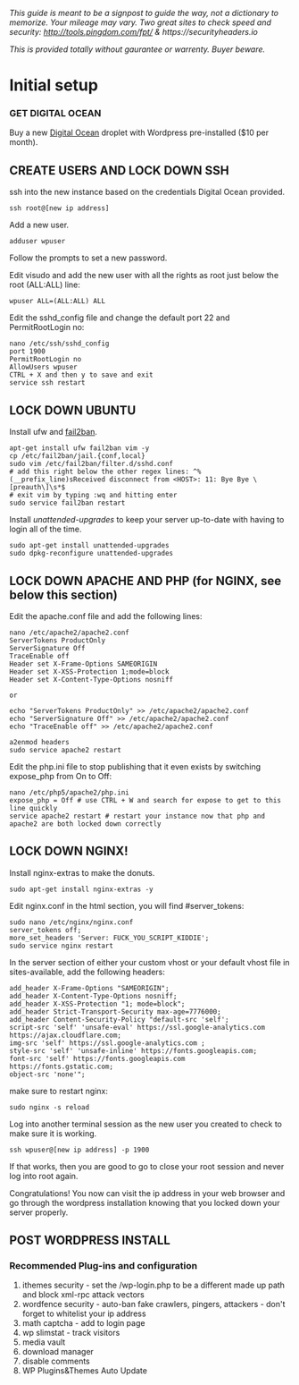 _This guide is meant to be a signpost to guide the way, not a dictionary to memorize. Your mileage may vary._
_Two great sites to check speed and security: http://tools.pingdom.com/fpt/ & https://securityheaders.io_

_This is provided totally without gaurantee or warrenty. Buyer beware._

# Initial setup

### GET DIGITAL OCEAN
Buy a new [Digital Ocean](http://www.digitalocean.com) droplet with Wordpress pre-installed ($10 per month).

## CREATE USERS AND LOCK DOWN SSH
ssh into the new instance based on the credentials Digital Ocean provided.

`ssh root@[new ip address]`

Add a new user.

` adduser wpuser `

Follow the prompts to set a new password.

Edit visudo and add the new user with all the rights as root just below the root (ALL:ALL) line:

` wpuser ALL=(ALL:ALL) ALL `

Edit the sshd_config file and change the default port 22 and PermitRootLogin no:

```
nano /etc/ssh/sshd_config 
port 1900 
PermitRootLogin no 
AllowUsers wpuser
CTRL + X and then y to save and exit
service ssh restart 
```

## LOCK DOWN UBUNTU
Install ufw and [fail2ban](http://fail2ban.org).
```
apt-get install ufw fail2ban vim -y
cp /etc/fail2ban/jail.{conf,local}
sudo vim /etc/fail2ban/filter.d/sshd.conf
# add this right below the other regex lines: ^%(__prefix_line)sReceived disconnect from <HOST>: 11: Bye Bye \[preauth\]\s*$
# exit vim by typing :wq and hitting enter
sudo service fail2ban restart
```

Install _unattended-upgrades_ to keep your server up-to-date with having to login all of the time.
```
sudo apt-get install unattended-upgrades
sudo dpkg-reconfigure unattended-upgrades
```



## LOCK DOWN APACHE AND PHP (for NGINX, see below this section)
Edit the apache.conf file and add the following lines:

```
nano /etc/apache2/apache2.conf
ServerTokens ProductOnly
ServerSignature Off
TraceEnable off
Header set X-Frame-Options SAMEORIGIN
Header set X-XSS-Protection 1;mode=block
Header set X-Content-Type-Options nosniff

or

echo "ServerTokens ProductOnly" >> /etc/apache2/apache2.conf
echo "ServerSignature Off" >> /etc/apache2/apache2.conf
echo "TraceEnable off" >> /etc/apache2/apache2.conf

a2enmod headers
sudo service apache2 restart
```
Edit the php.ini file to stop publishing that it even exists by switching expose_php from On to Off:

```
nano /etc/php5/apache2/php.ini
expose_php = Off # use CTRL + W and search for expose to get to this line quickly
service apache2 restart # restart your instance now that php and apache2 are both locked down correctly
```

## LOCK DOWN NGINX!
Install nginx-extras to make the donuts.
```
sudo apt-get install nginx-extras -y
```
Edit nginx.conf in the html section, you will find #server_tokens:
```
sudo nano /etc/nginx/nginx.conf
server_tokens off;
more_set_headers 'Server: FUCK_YOU_SCRIPT_KIDDIE';
sudo service nginx restart
```

In the server section of either your custom vhost or your default vhost file in sites-available, add the following headers:
```
add_header X-Frame-Options "SAMEORIGIN";
add_header X-Content-Type-Options nosniff;
add_header X-XSS-Protection "1; mode=block";
add_header Strict-Transport-Security max-age=7776000;
add_header Content-Security-Policy "default-src 'self'; 
script-src 'self' 'unsafe-eval' https://ssl.google-analytics.com https://ajax.cloudflare.com; 
img-src 'self' https://ssl.google-analytics.com ; 
style-src 'self' 'unsafe-inline' https://fonts.googleapis.com; 
font-src 'self' https://fonts.googleapis.com https://fonts.gstatic.com; 
object-src 'none'";
```

make sure to restart nginx:
```
sudo nginx -s reload
```

Log into another terminal session as the new user you created to check to make sure it is working.

```
ssh wpuser@[new ip address] -p 1900
```
If that works, then you are good to go to close your root session and never log into root again.

Congratulations! You now can visit the ip address in your web browser and go through the wordpress installation knowing that you locked down your server properly.

## POST WORDPRESS INSTALL

### Recommended Plug-ins and configuration
1. ithemes security - set the /wp-login.php to be a different made up path and block xml-rpc attack vectors
2. wordfence security - auto-ban fake crawlers, pingers, attackers - don't forget to whitelist your ip address
3. math captcha - add to login page
4. wp slimstat - track visitors
5. media vault
6. download manager
7. disable comments
8. WP Plugins&Themes Auto Update
